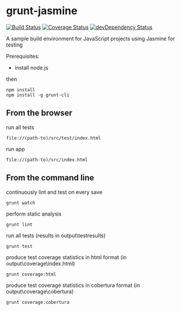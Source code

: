 grunt-jasmine
================

[![Build Status](https://travis-ci.org/larsthorup/jsdevenv-jasmine.png)](https://travis-ci.org/larsthorup/jsdevenv-jasmine)
[![Coverage Status](https://coveralls.io/repos/larsthorup/jsdevenv-jasmine/badge.png?branch=master)](https://coveralls.io/r/larsthorup/jsdevenv-jasmine?branch=master)
[![devDependency Status](https://david-dm.org/larsthorup/jsdevenv-jasmine/dev-status.png)](https://david-dm.org/larsthorup/jsdevenv-jasmine#info=devDependencies)

A sample build environment for JavaScript projects using Jasmine for testing

Prerequisites:

* install node.js

then

    npm install
    npm install -g grunt-cli


From the browser
----------------

run all tests

    file://(path-to)/src/test/index.html

run app

    file://(path-to)/src/index.html


From the command line
---------------------

continuously lint and test on every save

    grunt watch

perform static analysis

    grunt lint

run all tests (results in output\testresults)

    grunt test

produce test coverage statistics in html format (in output\coverage\index.html)

    grunt coverage:html

produce test coverage statistics in cobertura format (in output\coverage\cobertura)

    grunt coverage:cobertura
